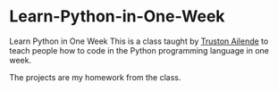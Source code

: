 # Learn-Python-in-One-Week
Learn Python in One Week
This is a class taught by [Truston Ailende](https://trustonailende.com/) to teach people how to code in the Python programming language in one week.

The projects are my homework from the class.
